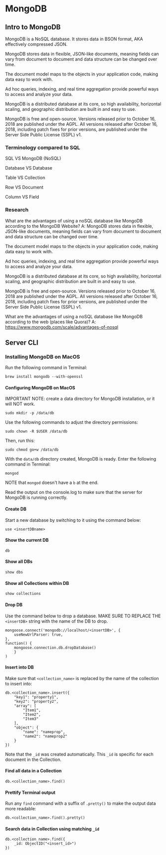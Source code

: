 # MongoDB

## Intro to MongoDB

MongoDB is a NoSQL database. It stores data in BSON format, AKA effectively compressed JSON.

MongoDB stores data in flexible, JSON-like documents, meaning fields can vary from document to document and data structure can be changed over time.

The document model maps to the objects in your application code, making data easy to work with.

Ad hoc queries, indexing, and real time aggregation provide powerful ways to access and analyze your data.

MongoDB is a distributed database at its core, so high availability, horizontal scaling, and geographic distribution are built in and easy to use.

MongoDB is free and open-source. Versions released prior to October 16, 2018 are published under the AGPL. All versions released after October 16, 2018, including patch fixes for prior versions, are published under the Server Side Public
License (SSPL) v1.

### Terminology compared to SQL

SQL VS MongoDB (NoSQL)

Database VS Database

Table VS Collection

Row VS Document

Column VS Field

### Research

What are the advantages of using a noSQL database like MongoDB according to the MongoDB Website?
A: MongoDB stores data in flexible, JSON-like documents, meaning fields can vary from document to document and data structure can be changed over time.

The document model maps to the objects in your application code, making data easy to work with.

Ad hoc queries, indexing, and real time aggregation provide powerful ways to access and analyze your data.

MongoDB is a distributed database at its core, so high availability, horizontal scaling, and geographic distribution are built in and easy to use.

MongoDB is free and open-source. Versions released prior to October 16, 2018 are published under the AGPL. All versions released after October 16, 2018, including patch fixes for prior versions, are published under the Server Side Public
License (SSPL) v1.

What are the advantages of using a noSQL database like MongoDB according to the web (places like Quora)?
A: https://www.mongodb.com/scale/advantages-of-nosql

## Server CLI

### Installing MongoDB on MacOS

Run the following command in Terminal:

```shell
brew install mongodb --with-openssl
```

#### Configuring MongoDB on MacOS

IMPORTANT NOTE: create a data directory for MongoDB installation, or it will NOT work.

```shell
sudo mkdir -p /data/db
```

Use the following commands to adjust the directory permissions:

```shell
sudo chown -R $USER /data/db
```

Then, run this:

```shell
sudo chmod go+w /data/db
```

With the `data/db` directory created, MongoDB is ready. Enter the following command in Terminal:

```shell
mongod
```

NOTE that `mongod` doesn't have a `b` at the end.

Read the output on the console.log to make sure that the server for MongoDB is running correctly.

#### Create DB

Start a new database by switching to it using the command below:

```shell
use <insertDBname>
```

#### Show the current DB

```shell
db
```

#### Show all DBs

```shell
show dbs
```

#### Show all Collections within DB

```shell
show collections
```

#### Drop DB

Use the command below to drop a database. MAKE SURE TO REPLACE THE `<insertDB>` string with the name of the DB to drop.

```shell
mongoose.connect('mongodb://localhost/<insertDB>', {
    useNewUrlParser: true,
},
function() {
    mongoose.connection.db.dropDatabase()
    }
)
```

#### Insert into DB

Make sure that `<collection_name>` is replaced by the name of the collection to insert into:

```shell
db.<collection_name>.insert({
    "key1": "property1",
    "key2": "property2",
    "array": [
        "Item1",
        "Item2",
        "Item3"
    ],
    "object": {
        "name": "nameprop",
        "name2": "nameprop2"
    }
})
```

Note that the `_id` was created automatically. This `_id` is specific for each document in the Collection.

#### Find all data in a Collection

```shell
db.<collection_name>.find()
```

#### Prettify Terminal output

Run any `find` command with a suffix of `.pretty()` to make the output data more readable:

```shell
db.<collection_name>.find().pretty()
```

#### Search data in Collection using matching `_id`

```shell
db.<collection_name>.find({
    _id: ObjectID("<insert_id>")
})
```